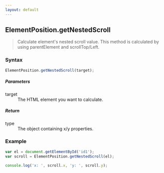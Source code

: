 ```yaml
---
layout: default
---
```


## ElementPosition.getNestedScroll

> Calculate element's nested scroll value.
> This method is calculated by using parentElement and scrollTop/Left.

### Syntax

```js
ElementPosition.getNestedScroll(target);
```

##### Parameters

<dl>
<dt>target</dt>
<dd>The HTML element you want to calculate.</dd>
</dl>

##### Return

<dl>
<dt>type</dt>
<dd>The object containing x/y properties.</dd>
</dl>

### Example
```js
var el = document.getElementById('id1');
var scroll = ElementPosition.getNestedScroll(el);

console.log('x: ', scroll.x, 'y: ', scroll.y);
```
